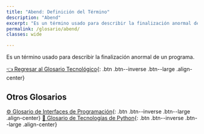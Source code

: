 ```yaml
---
title: "Abend: Definición del Término"
description: "Abend"
excerpt: "Es un término usado para describir la finalización anormal de un programa."
permalink: /glosario/abend/
classes: wide

---
```


Es un término usado para describir la finalización anormal de un programa.

[👈 Regresar al Glosario Tecnológico](/glosario/){: .btn .btn--inverse .btn--large .align-center}

## Otros Glosarios

[⚙ Glosario de Interfaces de Programación](/glosario/completo-interfaces-programacion/){: .btn .btn--inverse .btn--large .align-center}
[🐍 Glosario de Tecnologías de Python](/glosario/completo-tecnologias-python/){: .btn .btn--inverse .btn--large .align-center}